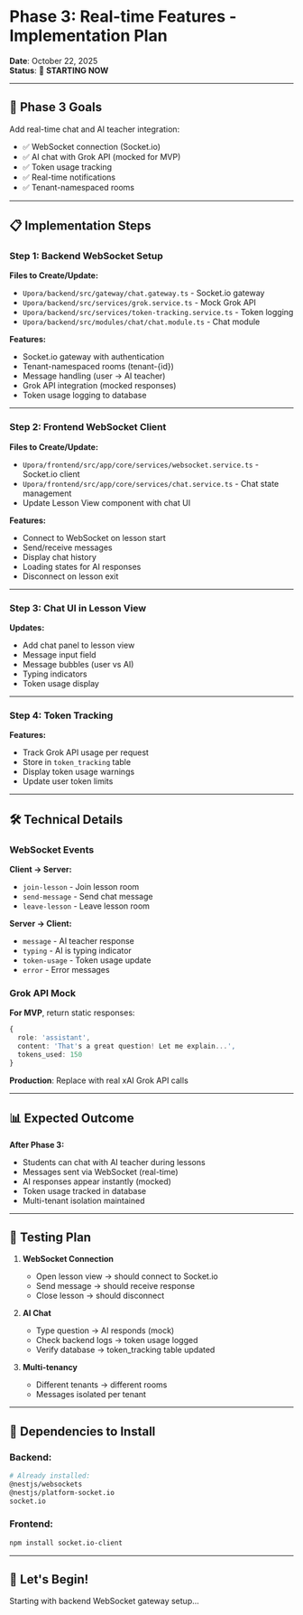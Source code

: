 # Phase 3: Real-time Features - Implementation Plan

**Date**: October 22, 2025  
**Status**: 🚀 **STARTING NOW**

---

## 🎯 **Phase 3 Goals**

Add real-time chat and AI teacher integration:
- ✅ WebSocket connection (Socket.io)
- ✅ AI chat with Grok API (mocked for MVP)
- ✅ Token usage tracking
- ✅ Real-time notifications
- ✅ Tenant-namespaced rooms

---

## 📋 **Implementation Steps**

### **Step 1: Backend WebSocket Setup**

**Files to Create/Update:**
- `Upora/backend/src/gateway/chat.gateway.ts` - Socket.io gateway
- `Upora/backend/src/services/grok.service.ts` - Mock Grok API
- `Upora/backend/src/services/token-tracking.service.ts` - Token logging
- `Upora/backend/src/modules/chat/chat.module.ts` - Chat module

**Features:**
- Socket.io gateway with authentication
- Tenant-namespaced rooms (tenant-{id})
- Message handling (user → AI teacher)
- Grok API integration (mocked responses)
- Token usage logging to database

---

### **Step 2: Frontend WebSocket Client**

**Files to Create/Update:**
- `Upora/frontend/src/app/core/services/websocket.service.ts` - Socket.io client
- `Upora/frontend/src/app/core/services/chat.service.ts` - Chat state management
- Update Lesson View component with chat UI

**Features:**
- Connect to WebSocket on lesson start
- Send/receive messages
- Display chat history
- Loading states for AI responses
- Disconnect on lesson exit

---

### **Step 3: Chat UI in Lesson View**

**Updates:**
- Add chat panel to lesson view
- Message input field
- Message bubbles (user vs AI)
- Typing indicators
- Token usage display

---

### **Step 4: Token Tracking**

**Features:**
- Track Grok API usage per request
- Store in `token_tracking` table
- Display token usage warnings
- Update user token limits

---

## 🛠️ **Technical Details**

### WebSocket Events

**Client → Server:**
- `join-lesson` - Join lesson room
- `send-message` - Send chat message
- `leave-lesson` - Leave lesson room

**Server → Client:**
- `message` - AI teacher response
- `typing` - AI is typing indicator
- `token-usage` - Token usage update
- `error` - Error messages

### Grok API Mock

**For MVP**, return static responses:
```typescript
{
  role: 'assistant',
  content: 'That's a great question! Let me explain...',
  tokens_used: 150
}
```

**Production**: Replace with real xAI Grok API calls

---

## 📊 **Expected Outcome**

**After Phase 3:**
- Students can chat with AI teacher during lessons
- Messages sent via WebSocket (real-time)
- AI responses appear instantly (mocked)
- Token usage tracked in database
- Multi-tenant isolation maintained

---

## 🧪 **Testing Plan**

1. **WebSocket Connection**
   - Open lesson view → should connect to Socket.io
   - Send message → should receive response
   - Close lesson → should disconnect

2. **AI Chat**
   - Type question → AI responds (mock)
   - Check backend logs → token usage logged
   - Verify database → token_tracking table updated

3. **Multi-tenancy**
   - Different tenants → different rooms
   - Messages isolated per tenant

---

## 📝 **Dependencies to Install**

### Backend:
```bash
# Already installed:
@nestjs/websockets
@nestjs/platform-socket.io
socket.io
```

### Frontend:
```bash
npm install socket.io-client
```

---

## 🚀 **Let's Begin!**

Starting with backend WebSocket gateway setup...

